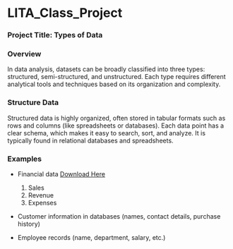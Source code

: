 # LITA_Class_Project

### Project Title: Types of Data

### Overview
In data analysis, datasets can be broadly classified into three types: structured, semi-structured, and unstructured. Each type requires different analytical tools and techniques based on its organization and complexity.

### Structure Data
Structured data is highly organized, often stored in tabular formats such as rows and columns (like spreadsheets or databases). Each data point has a clear schema, which makes it easy to search, sort, and analyze. It is typically found in relational databases and spreadsheets.

### Examples
- Financial data [Download Here](https://financial.report)
  1. Sales
  2. Revenue
  3. Expenses

- Customer information in databases (names, contact details, purchase history)
- Employee records (name, department, salary, etc.)
